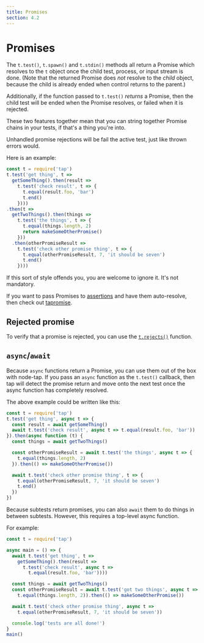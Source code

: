 ```yaml
---
title: Promises
section: 4.2
---
```


# Promises

The `t.test()`, `t.spawn()` and `t.stdin()` methods all return a
Promise which resolves to the `t` object once the child test, process,
or input stream is done.  (Note that the returned Promise does *not*
resolve to the *child* object, because the child is already ended when
control returns to the parent.)

Additionally, if the function passed to `t.test()` *returns* a
Promise, then the child test will be ended when the Promise resolves,
or failed when it is rejected.

These two features together mean that you can string together Promise
chains in your tests, if that's a thing you're into.

Unhandled promise rejections will be fail the active test, just like thrown
errors would.

Here is an example:

```javascript
const t = require('tap')
t.test('get thing', t =>
  getSomeThing().then(result =>
    t.test('check result', t => {
      t.equal(result.foo, 'bar')
      t.end()
    })))
.then(t =>
  getTwoThings().then(things =>
    t.test('the things', t => {
      t.equal(things.length, 2)
      return makeSomeOtherPromise()
    }))
  .then(otherPromiseResult =>
    t.test('check other promise thing', t => {
      t.equal(otherPromiseResult, 7, 'it should be seven')
      t.end()
    })))
```

If this sort of style offends you, you are welcome to ignore it.  It's
not mandatory.

If you want to pass Promises to [assertions](/asserts/) and have them
auto-resolve, then check out [tapromise](http://npm.im/tapromise).

## Rejected promise

To verify that a promise is rejected, you can use the
[`t.rejects()`](/asserts/#trejectspromise--fn-expectederror-message-extra)
function.

## `async`/`await`

Because `async` functions return a Promise, you can use them out of
the box with node-tap.  If you pass an `async` function as the
`t.test()` callback, then tap will detect the promise return and move
onto the next test once the async function has completely resolved.

The above example could be written like this:

```js
const t = require('tap')
t.test('get thing', async t => {
  const result = await getSomeThing()
  await t.test('check result', async t => t.equal(result.foo, 'bar'))
}).then(async function (t) {
  const things = await getTwoThings()

  const otherPromiseResult = await t.test('the things', async t => {
    t.equal(things.length, 2)
  }).then(() => makeSomeOtherPromise())

  await t.test('check other promise thing', t => {
    t.equal(otherPromiseResult, 7, 'it should be seven')
    t.end()
  })
})
```

Because subtests return promises, you can also `await` them to do
things in between subtests.  However, this requires a top-level async
function.

For example:

```js
const t = require('tap')

async main = () => {
  await t.test('get thing', t =>
    getSomeThing().then(result =>
      t.test('check result', async t =>
        t.equal(result.foo, 'bar'))))

  const things = await getTwoThings()
  const otherPromiseResult = await t.test('got two things', async t =>
    t.equal(things.length, 2)).then(() => makeSomeOtherPromise())

  await t.test('check other promise thing', async t =>
    t.equal(otherPromiseResult, 7, 'it should be seven'))

  console.log('tests are all done!')
}
main()
```
